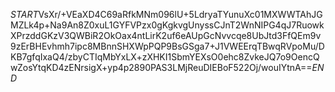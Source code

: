 $START$VsXr/+VEaXD4C69aRfkMNm096lU+5LdryaTYunuXc01MXWWTAhJGMZLk4p+Na9An8Z0xuL1GYFVPzx0gKgkvgUnyssCJnT2WnNIPG4qJ7RuowkXPrzddGKzV3QWBiR2OkOax4ntLirK2uf6eAUpGcNvvcqe8UbJtd3FfQEm9v9zErBHEvhmh7ipc8MBnnSHXWpPQP9BsGSga7+J1VWEErqTBwqRVpoMu/DKB7gfqIxaQ4/zbyCTIqMbYxLX+zXHKI1SbmYEXsO0ehc8ZvkeJQ7o9OencQwZosYtqKD4zENrsigX+yp4p2890PAS3LMjReuDIEBoF522Oj/wouIYtnA==$END$